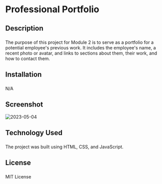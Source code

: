 # Professional Portfolio
## Description
### 
The purpose of this project for Module 2 is to serve as a portfolio for a potential employee's previous work. It includes the employee's name, a recent photo or avatar, and links to sections about them, their work, and how to contact them.

## Installation
### 
N/A

## Screenshot
![2023-05-04](https://user-images.githubusercontent.com/130527417/236122373-c599597a-505c-4d04-affb-771ab205c559.png)


## Technology Used
### 
The project was built using HTML, CSS, and JavaScript.

## License
### 
MIT License
